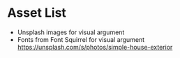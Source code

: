# Asset List
* Unsplash images for visual argument
* Fonts from Font Squirrel for visual argument
https://unsplash.com/s/photos/simple-house-exterior
